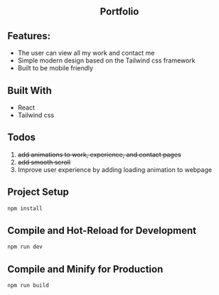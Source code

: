## <p align="center">Portfolio</p>

## Features:
* The user can view all my work and contact me
* Simple modern design based on the Tailwind css framework
* Built to be mobile friendly

## Built With
* React
* Tailwind css

## Todos

1. ~~add animations to work, experience, and contact pages~~
2. ~~add smooth scroll~~
3. Improve user experience by adding loading animation to webpage

## Project Setup

```sh
npm install
```

## Compile and Hot-Reload for Development

```sh
npm run dev
```

## Compile and Minify for Production

```sh
npm run build
```

